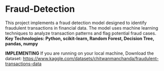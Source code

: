 # Fraud-Detection
This project implements a fraud detection model designed to identify fraudulent transactions in financial data. The model uses machine learning techniques to analyze transaction patterns and flag potential fraud cases.  
**Key Technologies: Python, scikit-learn, Random Forest, Decision Tree, pandas, numpy**

**IMPLEMENTING**
If you are running on your local machine,
Download the dataset: https://www.kaggle.com/datasets/chitwanmanchanda/fraudulent-transactions-data

